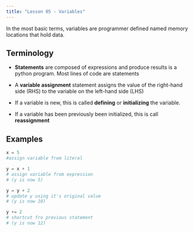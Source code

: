 ```yaml
---
title: "Lesson 05 - Variables"
---
```


In the most basic terms, variables are programmer defined named memory locations that hold data.

## Terminology

- **Statements** are composed of expressions and produce results is a python program. Most lines of code are statements

- A **variable assignment** statement assigns the value of the right-hand side (RHS) to the variable on the left-hand side (LHS)

- If a variable is new, this is called **defining** or **initializing** the variable.

- If a variable has been previously been initialized, this is call **reassignment**

## Examples

```python
x = 5
#assign variable from literal

y = x + 1
# assign variable from expression
# (y is now 5)

y = y + 2
# update y using it's original value
# (y is now 10)

y += 2
# shortcut fro previous statement
# (y is now 12)
```
